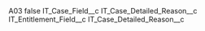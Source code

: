 <?xml version="1.0" encoding="UTF-8"?>
<CustomMetadata xmlns="http://soap.sforce.com/2006/04/metadata" xmlns:xsi="http://www.w3.org/2001/XMLSchema-instance" xmlns:xsd="http://www.w3.org/2001/XMLSchema">
    <label>A03</label>
    <protected>false</protected>
    <values>
        <field>IT_Case_Field__c</field>
        <value xsi:type="xsd:string">IT_Case_Detailed_Reason__c</value>
    </values>
    <values>
        <field>IT_Entitlement_Field__c</field>
        <value xsi:type="xsd:string">IT_Case_Detailed_Reason__c</value>
    </values>
</CustomMetadata>
